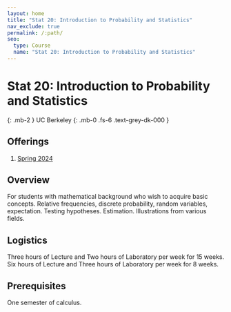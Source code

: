 ```yaml
---
layout: home
title: "Stat 20: Introduction to Probability and Statistics"
nav_exclude: true
permalink: /:path/
seo:
  type: Course
  name: "Stat 20: Introduction to Probability and Statistics"
---
```


# Stat 20: Introduction to Probability and Statistics
{: .mb-2 }
UC Berkeley
{: .mb-0 .fs-6 .text-grey-dk-000 }



## Offerings

1. [Spring 2024](https://stat20.org)




## Overview

For students with mathematical background who wish to acquire basic concepts. Relative frequencies, discrete probability, random variables, expectation. Testing hypotheses. Estimation. Illustrations from various fields. 

## Logistics

Three hours of Lecture and  Two hours of Laboratory per week for 15 weeks.  Six hours of Lecture and  Three hours of Laboratory per week for 8 weeks.

## Prerequisites

One semester of calculus. 
